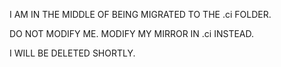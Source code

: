 I AM IN THE MIDDLE OF BEING MIGRATED TO THE .ci FOLDER.

DO NOT MODIFY ME. MODIFY MY MIRROR IN .ci INSTEAD.

I WILL BE DELETED SHORTLY.